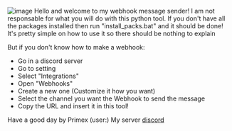 ![image](https://github.com/primextopx/Discord-WebHook-Messager/assets/148803510/e7755470-0e26-434c-8f51-22d5d429a1d4)
Hello and welcome to my webhook message sender!
I am not responsable for what you will do with this python tool.
If you don't have all the packages installed then run "install_packs.bat" and it should be done!
It's pretty simple on how to use it so there should be nothing to explain

But if you don't know how to make a webhook: 
   - Go in a discord server
   - Go to setting
   - Select "Integrations"
   - Open "Webhooks"
   - Create a new one (Customize it how you want)
   - Select the channel you want the Webhook to send the message
   - Copy the URL and insert it in this tool!

Have a good day by Primex (user:)
   My server [discord](https://discord.gg/mF3ys8GQ5a)
